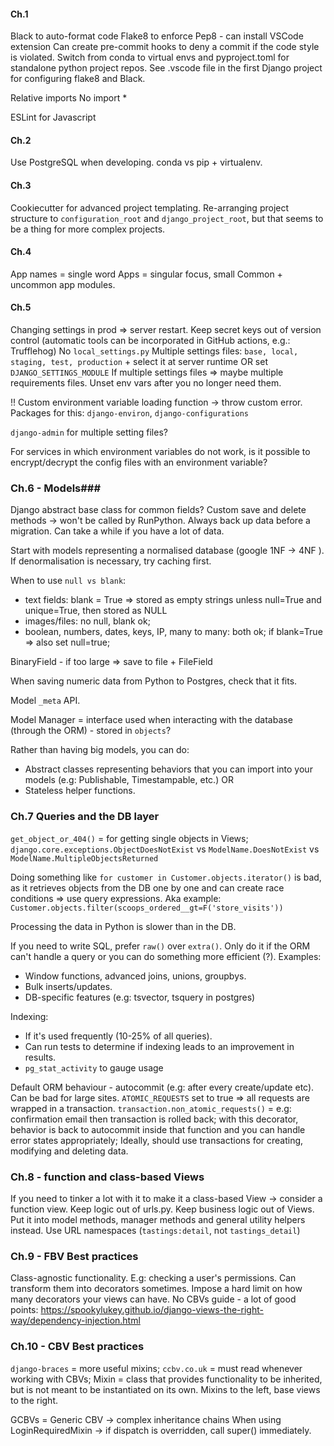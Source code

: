 #### Ch.1 ####
Black to auto-format code
Flake8 to enforce Pep8 - can install VSCode extension
Can create pre-commit hooks to deny a commit if the code style is violated.
Switch from conda to virtual envs and pyproject.toml for standalone python project repos.
See .vscode file in the first Django project for configuring flake8 and Black.

Relative imports
No import *

ESLint for Javascript

#### Ch.2 ####
Use PostgreSQL when developing.
conda vs pip + virtualenv.

#### Ch.3 ####
Cookiecutter for advanced project templating.
Re-arranging project structure to `configuration_root` and `django_project_root`, but that seems to be a thing for more complex projects.

#### Ch.4 ####
App names = single word
Apps = singular focus, small
Common + uncommon app modules.

#### Ch.5 ####
Changing settings in prod => server restart.
Keep secret keys out of version control (automatic tools can be incorporated in GitHub actions, e.g.: Trufflehog)
No `local_settings.py` 
Multiple settings files: `base, local, staging, test, production` + select it at server runtime OR set `DJANGO_SETTINGS_MODULE` 
If multiple settings files => maybe multiple requirements files.
Unset env vars after you no longer need them.

!! Custom environment variable loading function -> throw custom error.
Packages for this: `django-environ`, `django-configurations`

`django-admin` for multiple setting files?

For services in which environment variables do not work, is it possible to encrypt/decrypt the config files with an environment variable?

### Ch.6 - Models###
Django abstract base class for common fields?
Custom save and delete methods -> won't be called by RunPython.
Always back up data before a migration.
Can take a while if you have a lot of data.

Start with models representing a normalised database (google 1NF -> 4NF ).
If denormalisation is necessary, try caching first.

When to use `null vs blank`:
- text fields: blank = True => stored as empty strings unless null=True and unique=True, then stored as NULL
- images/files: no null, blank ok;
- boolean, numbers, dates, keys, IP, many to many: both ok; if blank=True => also set null=true;

BinaryField - if too large => save to file + FileField

When saving numeric data from Python to Postgres, check that it fits.

Model  `_meta` API.

Model Manager = interface used when interacting with the database (through the ORM) - stored in `objects`?

Rather than having big models, you can do:
- Abstract classes representing behaviors that you can import into your models (e.g: Publishable, Timestampable, etc.)
OR
- Stateless helper functions.


### Ch.7 Queries and the DB layer ###
`get_object_or_404()` = for getting single objects in Views;
`django.core.exceptions.ObjectDoesNotExist` vs `ModelName.DoesNotExist` vs 
`ModelName.MultipleObjectsReturned`

Doing something like `for customer in Customer.objects.iterator()` is bad, as it retrieves objects from the DB one by one and can create race conditions => use query expressions.
Aka example: `Customer.objects.filter(scoops_ordered__gt=F('store_visits'))`

Processing the data in Python is slower than in the DB.

If you need to write SQL, prefer `raw()` over `extra()`. Only do it if the ORM can't handle a query or you can do something more efficient (?). Examples:
- Window functions, advanced joins, unions, groupbys.
- Bulk inserts/updates.
- DB-specific features (e.g: tsvector, tsquery in postgres)

Indexing:
- If it's used frequently (10-25% of all queries).
- Can run tests to determine if indexing leads to an improvement in results.
- `pg_stat_activity` to gauge usage

Default ORM behaviour - autocommit (e.g: after every create/update etc). Can be bad for large sites.
`ATOMIC_REQUESTS` set to true => all requests are wrapped in a transaction. 
`transaction.non_atomic_requests()` = e.g: confirmation email then transaction is rolled back; with this decorator, behavior is back to autocommit inside that function and you can handle error states appropriately;
Ideally, should use transactions for creating, modifying and deleting data.

### Ch.8 - function and class-based Views ###
If you need to tinker a lot with it to make it a class-based View -> consider a function view.
Keep logic out of urls.py. Keep business logic out of Views. Put it into model methods, manager methods and general utility helpers instead.
Use URL namespaces (`tastings:detail`, not `tastings_detail`)

### Ch.9 - FBV Best practices ###
Class-agnostic functionality. E.g: checking a user's permissions.
Can transform them into decorators sometimes.
Impose a hard limit on how many decorators your views can have.
No CBVs guide - a lot of good points: https://spookylukey.github.io/django-views-the-right-way/dependency-injection.html

### Ch.10 - CBV Best practices ###
`django-braces` = more useful mixins;
`ccbv.co.uk` = must read whenever working with CBVs;
Mixin = class that provides functionality to be inherited, but is not meant to be instantiated on its own.
Mixins to the left, base views to the right.

GCBVs = Generic CBV -> complex inheritance chains
When using LoginRequiredMixin -> if dispatch is overridden, call super() immediately.







